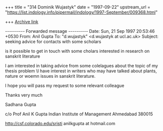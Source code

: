 +++
title = "314 Dominik Wujastyk"
date = "1997-09-22"
upstream_url = "https://list.indology.info/pipermail/indology/1997-September/009368.html"

+++
[Archive link](https://list.indology.info/pipermail/indology/1997-September/009368.html)

---------- Forwarded message ----------
Date: Sun, 21 Sep 1997 20:53:46 +0530
From: Anil Gupta <sristi at ad1.vsnl.net.in>
To: "d.wujastyk" <d.wujastyk at ucl.ac.uk>
Subject: seeking advice for contacts with some scholars

is it possible to get in touch with some cholars interested in research on
sanskrit literature

I am interested in taking advice from some colelagues about the topic of my
thesis problem
\I have interest in writers who may have talked about plants, nature or
woemn issues in sanskrit literature.

I hope you will pass my request to some relevant colleague


Thanks very much

Sadhana Gupta

c/o
Prof Anil K Gupta
Indian Institute of Management
Ahmedabad 380015

http://csf.colorado.edu/sristi
anilkgupta at hotmail.com



